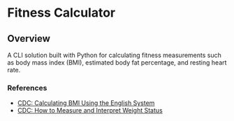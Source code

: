 # Fitness Calculator

## Overview

A CLI solution built with Python for calculating fitness measurements such as body mass index (BMI), estimated body fat percentage, and resting heart rate.

### References

* [CDC: Calculating BMI Using the English System](https://www.cdc.gov/nccdphp/dnpao/growthcharts/training/bmiage/page5_2.html)
* [CDC: How to Measure and Interpret Weight Status](https://www.cdc.gov/healthyweight/assessing/index.html)
